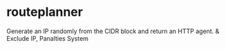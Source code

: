 # routeplanner
Generate an IP randomly from the CIDR block and return an HTTP agent. &amp; Exclude IP, Panalties System
